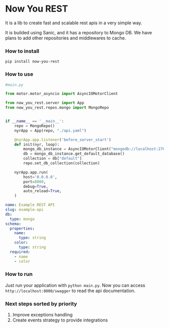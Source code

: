 # Now You REST

It is a lib to create fast  and scalable rest apis in a very simple way.

It is builded using Sanic, and it has a repository to Mongo DB. We have plans to add other repositories and middlewares to cache.

### How to install

`pip install now-you-rest`


### How to use

```python
#main.py

from motor.motor_asyncio import AsyncIOMotorClient

from now_you_rest.server import App
from now_you_rest.repos.mongo import MongoRepo


if __name__ == '__main__':
    repo = MongoRepo()
    nyrApp = App(repo, "./api.yaml")

    @nyrApp.app.listener('before_server_start')
    def init(nyr, loop):
        mongo_db_instance = AsyncIOMotorClient("mongodb://localhost:27017")
        db = mongo_db_instance.get_default_database()
        collection = db["default"]
        repo.set_db_collection(collection)

    nyrApp.app.run(
        host='0.0.0.0',
        port=8000,
        debug=True,
        auto_reload=True,
    )
```

```yaml
name: Example REST API
slug: example-api
db:
  type: mongo
schema:
  properties:
    name:
      type: string
    color:
      type: string
  required:
    - name
    - color

```


### How to run

Just run your application with `python main.py`. Now you can access `http://localhost:8000/swagger` to read the api documentation.


### Next steps sorted by priority
 
1. Improve exceptions handling
2. Create events strategy to provide integrations
